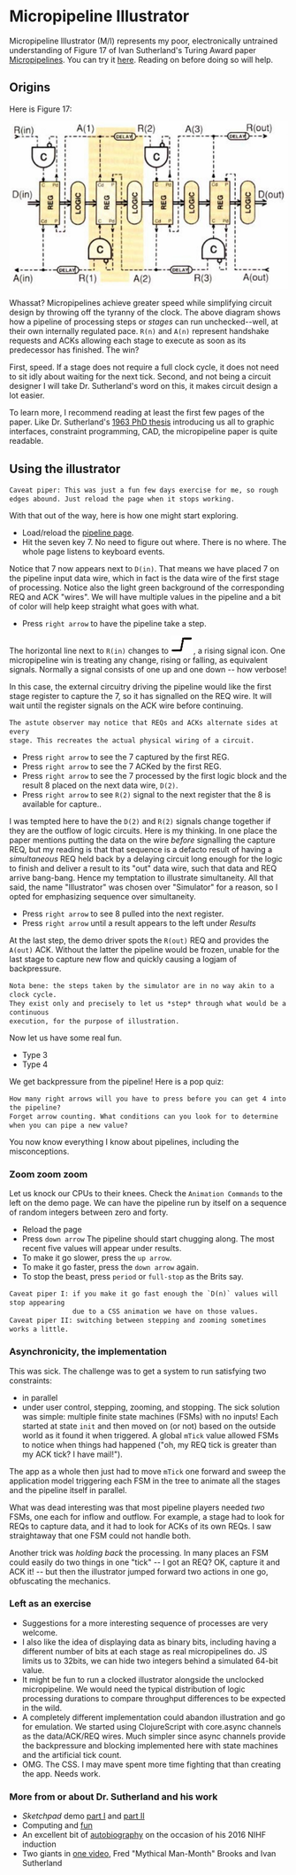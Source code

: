 # Micropipeline Illustrator
Micropipeline Illustrator (M/I) represents my poor, electronically untrained understanding of Figure 17 of Ivan Sutherland's Turing Award paper [Micropipelines](https://dl.acm.org/citation.cfm?id=63532). You can try it [here](https://kennytilton.github.io/micropipeline/). Reading on before doing so will help.

## Origins
Here is Figure 17:

![Figure 17](https://github.com/kennytilton/kennytilton.github.io/blob/master/micropipeline/public/pipe17.jpg) 

Whassat? Micropipelines achieve greater speed while simplifying circuit design by throwing off the tyranny of the clock. The above diagram shows how a pipeline of processing steps or *stages* can run unchecked--well, at their own internally regulated pace. `R(n)` and `A(n)` represent handshake requests and ACKs allowing each stage to execute as soon as its predecessor has finished. The win?

First, speed. If a stage does not require a full clock cycle, it does not need to sit idly about waiting for the next tick. Second, and not being a circuit designer I will take Dr. Sutherland's word on this, it makes circuit design a lot easier.

To learn more, I recommend reading at least the first few pages of the paper. Like Dr. Sutherland's [1963 PhD thesis](https://www.cl.cam.ac.uk/techreports/UCAM-CL-TR-574.pdf) introducing us all to graphic interfaces, constraint programming, CAD, the micropipeline paper is quite readable.

## Using the illustrator
````
Caveat piper: This was just a fun few days exercise for me, so rough 
edges abound. Just reload the page when it stops working.
````

With that out of the way, here is how one might start exploring.

* Load/reload the [pipeline page](https://kennytilton.github.io/micropipeline/).
* Hit the seven key 7. No need to figure out where. There is no where. The whole page listens to keyboard events.

Notice that 7 now appears next to `D(in)`. That means we have placed 7 on the pipeline input data wire, which in fact is the data wire of the first stage of processing. Notice also the light green background of the corresponding REQ and ACK "wires". We will have multiple values in the pipeline and a bit of color will help keep straight what goes with what.

* Press `right arrow` to have the pipeline take a step. 

The horizontal line next to `R(in)` changes to ![Rising](https://github.com/kennytilton/kennytilton.github.io/blob/master/micropipeline/public/tnRise.png), a rising signal icon.  One micropipeline win is treating any change, rising or falling, as equivalent signals. Normally a signal consists of one up and one down -- how verbose!

In this case, the external circuitry driving the pipeline would like the first stage register to capture the 7, so it has signalled on the REQ wire. It will wait until the register signals on the ACK wire before continuing.

````
The astute observer may notice that REQs and ACKs alternate sides at every
stage. This recreates the actual physical wiring of a circuit.
````

* Press `right arrow` to see the 7 captured by the first REG.
* Press `right arrow` to see the 7 ACKed by the first REG.
* Press `right arrow` to see the 7 processed by the first logic block and the result 8 placed on the next data wire, `D(2)`.
* Press `right arrow` to see `R(2)` signal to the next register that the 8 is available for capture..

I was tempted here to have the `D(2)` and `R(2)` signals change together if they are the outflow of logic circuits. Here is my thinking. In one place the paper mentions putting the data on the wire *before* signalling the capture REQ, but my reading is that that sequence is a defacto result of having a *simultaneous* REQ held back by a delaying circuit long enough for the logic to finish and deliver a result to its "out" data wire, such that data and REQ arrive bang-bang. Hence my temptation to illustrate simultaneity. All that said, the name "Illustrator" was chosen over "Simulator" for a reason, so I opted for emphasizing sequence over simultaneity.

* Press `right arrow` to see 8 pulled into the next register.
* Press `right arrow` until a result appears to the left under *Results*

At the last step, the demo driver spots the `R(out)` REQ and provides the `A(out)` ACK. Without the latter the pipeline would be frozen, unable for the last stage to capture new flow and quickly causing a logjam of backpressure.

````
Nota bene: the steps taken by the simulator are in no way akin to a clock cycle. 
They exist only and precisely to let us *step* through what would be a continuous
execution, for the purpose of illustration.
````
Now let us have some real fun.

* Type 3
* Type 4

We get backpressure from the pipeline! Here is a pop quiz:
````
How many right arrows will you have to press before you can get 4 into the pipeline?
Forget arrow counting. What conditions can you look for to determine when you can pipe a new value?
````
You now know everything I know about pipelines, including the misconceptions.
### Zoom zoom zoom
Let us knock our CPUs to their knees. Check the `Animation Commands` to the left on the demo page. We can have the pipeline run by itself on a sequence of random integers between zero and forty. 
* Reload the page
* Press `down arrow`
The pipeline should start chugging along. The most recent five values will appear under results.
* To make it go slower, press the `up arrow`.
* To make it go faster, press the `down arrow` again.
* To stop the beast, press `period` or `full-stop` as the Brits say.

````
Caveat piper I: if you make it go fast enough the `D(n)` values will stop appearing
                due to a CSS animation we have on those values.
Caveat piper II: switching between stepping and zooming sometimes works a little.
````

### Asynchronicity, the implementation
This was sick. The challenge was to get a system to run satisfying two constraints:
* in parallel
* under user control, stepping, zooming, and stopping.
The sick solution was simple: multiple finite state machines (FSMs) with no inputs! Each started at state `init` and then moved on (or not) based on the outside world as it found it when triggered. A global `mTick` value allowed FSMs to notice when things had happened ("oh, my REQ tick is greater than my ACK tick? I have mail!").

The app as a whole then just had to move `mTick` one forward and sweep the application model triggering each FSM in the tree to animate all the stages and the pipeline itself in parallel.

What was dead interesting was that most pipeline players needed *two* FSMs, one each for inflow and outflow. For example, a stage had to look for REQs to capture data, and it had to look for ACKs of its own REQs. I saw straightaway that one FSM could not handle both.

Another trick was *holding back* the processing. In many places an FSM could easily do two things in one "tick" -- I got an REQ? OK, capture it and ACK it! -- but then the illustrator jumped forward two actions in one go, obfuscating the mechanics.

### Left as an exercise

* Suggestions for a more interesting sequence of processes are very welcome.
* I also like the idea of displaying data as binary bits, including having a different number of bits at each stage as real micropipelines do. JS limits us to 32bits, we can hide two integers behind a simulated 64-bit value.
* It might be fun to run a clocked illustrator alongside the unclocked micropipeline. We would need the typical distribution of logic processing durations to compare throughput differences to be expected in the wild.
* A completely different implementation could abandon illustration and go for emulation. We started using ClojureScript with core.async channels as the data/ACK/REQ wires. Much simpler since async channels provide the backpressure and blocking implemented here with state machines and the artificial tick count.
* OMG. The CSS. I may mave spent more time fighting that than creating the app. Needs work.

### More from or about Dr. Sutherland and his work
* *Sketchpad* demo [part I](https://youtu.be/USyoT_Ha_bA) and [part II](https://youtu.be/BKM3CmRqK2o)
* Computing and [fun](https://www.youtube.com/watch?v=FIMaf4RemOU)
* An excellent bit of [autobiography](https://youtu.be/vPsFPmgT0YM) on the occasion of his 2016 NIHF induction
* Two giants in [one video](https://youtu.be/aXVUoT_objA), Fred "Mythical Man-Month" Brooks and Ivan Sutherland





